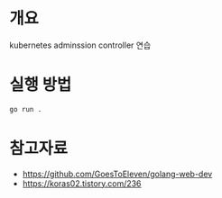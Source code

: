 # 개요
kubernetes adminssion controller 연습

# 실행 방법

```sh
go run .
```

# 참고자료
* https://github.com/GoesToEleven/golang-web-dev
* https://koras02.tistory.com/236